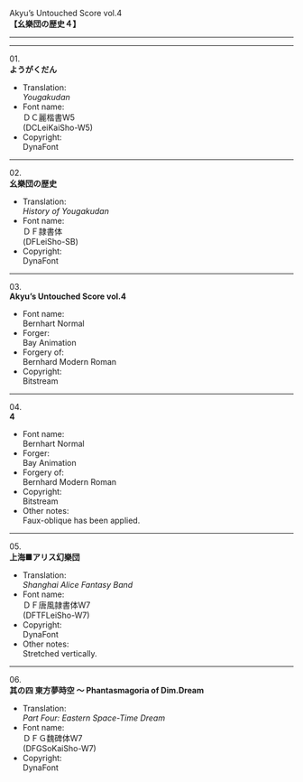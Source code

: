 Akyu’s Untouched Score vol.4  
**【幺樂団の歴史４】**

---  
---

01\.  
**ようがくだん**
  - Translation:  
*Yougakudan*
  - Font name:  
ＤＣ麗楷書W5  
(DCLeiKaiSho-W5)
  - Copyright:  
DynaFont

---

02\.  
**幺樂団の歴史**
  - Translation:  
*History of Yougakudan*
  - Font name:  
ＤＦ隷書体  
(DFLeiSho-SB)
  - Copyright:  
DynaFont

---

03\.  
**Akyu’s Untouched Score vol.4**
  - Font name:  
Bernhart Normal
  - Forger:  
Bay Animation
  - Forgery of:  
Bernhard Modern Roman
  - Copyright:  
Bitstream

---

04\.  
**4**
  - Font name:  
Bernhart Normal
  - Forger:  
Bay Animation
  - Forgery of:  
Bernhard Modern Roman
  - Copyright:  
Bitstream
  - Other notes:  
Faux-oblique has been applied.

---

05\.  
**上海■アリス幻樂団**
  - Translation:  
*Shanghai Alice Fantasy Band*
  - Font name:  
ＤＦ唐風隷書体W7  
(DFTFLeiSho-W7)
  - Copyright:  
DynaFont
  - Other notes:  
Stretched vertically.

---

06\.  
**其の四 東方夢時空 ～ Phantasmagoria of Dim.Dream**
  - Translation:  
*Part Four: Eastern Space-Time Dream*
  - Font name:  
ＤＦＧ魏碑体W7  
(DFGSoKaiSho-W7)
  - Copyright:  
DynaFont
